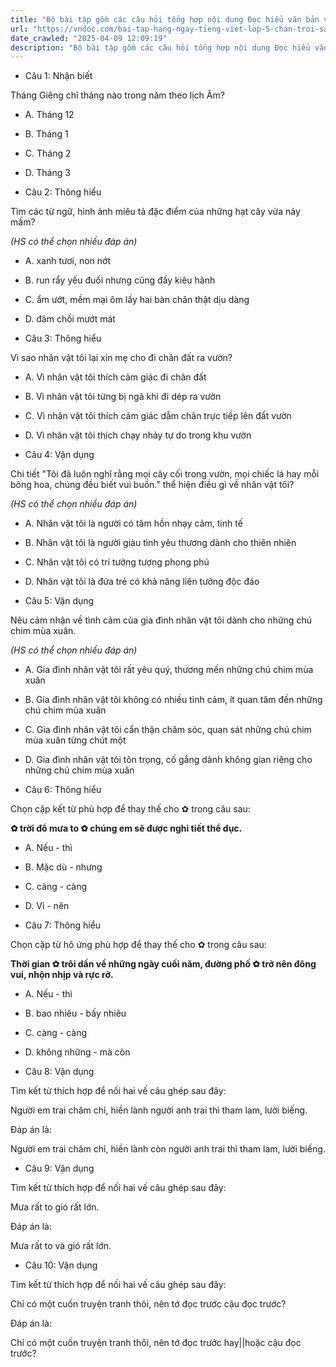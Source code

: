 ```yaml
---
title: "Bộ bài tập gồm các câu hỏi tổng hợp nội dung Đọc hiểu văn bản và Luyện từ và câu được học ở Tuần 21 trong chương trình Tiếng Việt lớp 5 Tập 2 Chân trời sáng tạo."
url: "https://vndoc.com/bai-tap-hang-ngay-tieng-viet-lop-5-chan-troi-sang-tao-tuan-21-thu-2-332505"
date_crawled: "2025-04-09 12:09:19"
description: "Bộ bài tập gồm các câu hỏi tổng hợp nội dung Đọc hiểu văn bản và Luyện từ và câu được học ở Tuần 21 trong chương trình Tiếng Việt lớp 5 Tập 2 Chân trời sáng tạo."
---
```


* Câu 1:  Nhận biết

Tháng Giêng chỉ tháng nào trong năm theo lịch Âm?

  * A. Tháng 12 
  * B. Tháng 1 
  * C. Tháng 2 
  * D. Tháng 3 



* Câu 2:  Thông hiểu

Tìm các từ ngữ, hình ảnh miêu tả đặc điểm của những hạt cây vừa nảy mầm?

_(HS có thể chọn nhiều đáp án)_

  * A. xanh tươi, non nớt 
  * B. run rẩy yếu đuối nhưng cũng đầy kiêu hãnh 
  * C. ẩm ướt, mềm mại ôm lấy hai bàn chân thật dịu dàng 
  * D. đâm chồi mướt mát 



* Câu 3:  Thông hiểu

Vì sao nhân vật tôi lại xin mẹ cho đi chân đất ra vườn?

  * A. Vì nhân vật tôi thích cảm giác đi chân đất 
  * B. Vì nhân vật tôi từng bị ngã khi đi dép ra vườn 
  * C. Vì nhân vật tôi thích cảm giác dẫm chân trực tiếp lên đất vườn 
  * D. Vì nhân vật tôi thích chạy nhảy tự do trong khu vườn 



* Câu 4:  Vận dụng

Chi tiết "Tôi đã luôn nghĩ rằng mọi cây cối trong vườn, mọi chiếc lá hay mỗi bông hoa, chúng đều biết vui buồn." thể hiện điều gì về nhân vật tôi?

_(HS có thể chọn nhiều đáp án)_

  * A. Nhân vật tôi là người có tâm hồn nhạy cảm, tinh tế 
  * B. Nhân vật tôi là người giàu tình yêu thương dành cho thiên nhiên 
  * C. Nhân vật tôi có trí tưởng tượng phong phú 
  * D. Nhân vật tôi là đứa trẻ có khả năng liên tưởng độc đáo 



* Câu 5:  Vận dụng

Nêu cảm nhận về tình cảm của gia đình nhân vật tôi dành cho những chú chim mùa xuân.

_(HS có thể chọn nhiều đáp án)_

  * A. Gia đình nhân vật tôi rất yêu quý, thương mến những chú chim mùa xuân 
  * B. Gia đình nhân vật tôi không có nhiều tình cảm, ít quan tâm đến những chú chim mùa xuân 
  * C. Gia đình nhân vật tôi cẩn thận chăm sóc, quan sát những chú chim mùa xuân từng chút một 
  * D. Gia đình nhân vật tôi tôn trọng, cố gắng dành không gian riêng cho những chú chim mùa xuân 



* Câu 6:  Thông hiểu

Chọn cặp kết từ phù hợp để thay thế cho ✿ trong câu sau:

**✿ trời đổ mưa to ✿ chúng em sẽ được nghỉ tiết thể dục.**

  * A. Nếu - thì 
  * B. Mặc dù - nhưng 
  * C. càng - càng 
  * D. Vì - nên 



* Câu 7:  Thông hiểu

Chọn cặp từ hô ứng phù hợp để thay thế cho ✿ trong câu sau:

**Thời gian ✿ trôi dần về những ngày cuối năm, đường phố ✿ trở nên đông vui, nhộn nhịp và rực rỡ.**

  * A. Nếu - thì 
  * B. bao nhiêu - bấy nhiêu 
  * C. càng - càng 
  * D. không những - mà còn 



* Câu 8:  Vận dụng

Tìm kết từ thích hợp để nối hai vế câu ghép sau đây:

Người em trai chăm chỉ, hiền lành  người anh trai thì tham lam, lười biếng.

Đáp án là:

Người em trai chăm chỉ, hiền lành còn người anh trai thì tham lam, lười biếng.

* Câu 9:  Vận dụng

Tìm kết từ thích hợp để nối hai vế câu ghép sau đây:

Mưa rất to  gió rất lớn.

Đáp án là:

Mưa rất to và gió rất lớn.

* Câu 10:  Vận dụng

Tìm kết từ thích hợp để nối hai vế câu ghép sau đây:

Chỉ có một cuốn truyện tranh thôi, nên tớ đọc trước  cậu đọc trước?

Đáp án là:

Chỉ có một cuốn truyện tranh thôi, nên tớ đọc trước hay||hoặc cậu đọc trước?
